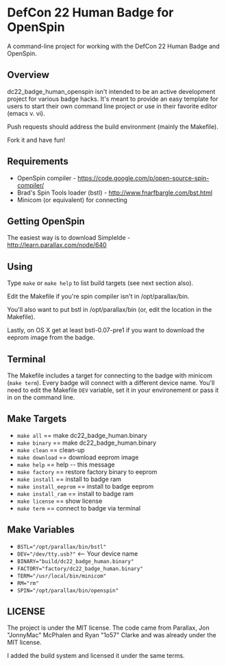 # DefCon 22 Human Badge for OpenSpin

A command-line project for working with the DefCon 22 Human Badge and
OpenSpin.

## Overview
dc22_badge_human_openspin isn't intended to be an active development
project for various badge hacks. It's meant to provide an easy
template for users to start their own command line project or use in
their favorite editor (emacs v. vi).

Push requests should address the build environment (mainly the
Makefile).

Fork it and have fun!

## Requirements
* OpenSpin compiler - https://code.google.com/p/open-source-spin-compiler/
* Brad's Spin Tools loader (bstl) - http://www.fnarfbargle.com/bst.html
* Minicom (or equivalent) for connecting

## Getting OpenSpin
The easiest way is to download SimpleIde -
http://learn.parallax.com/node/640

## Using
Type `make` or `make help` to list build targets (see next section
also).

Edit the Makefile if you're spin compiler isn't in /opt/parallax/bin.

You'll also want to put bstl in /opt/parallax/bin (or, edit the
location in the Makefile).

Lastly, on OS X get at least bstl-0.07-pre1 if you want to download
the eeprom image from the badge.

## Terminal
The Makefile includes a target for connecting to the badge with
minicom (`make term`). Every badge will connect with a different
device name. You'll need to edit the Makefile `DEV` variable, set it
in your environement or pass it in on the command line.

## Make Targets
* `make all` == make dc22_badge_human.binary
* `make binary` == make dc22_badge_human.binary
* `make clean` == clean-up
* `make download` == download eeprom image
* `make help` == help -- this message
* `make factory` == restore factory binary to eeprom
* `make install` == install to badge ram
* `make install_eeprom` == install to badge eeprom
* `make install_ram` == install to badge ram
* `make license` == show license
* `make term` == connect to badge via terminal

## Make Variables
* `BSTL="/opt/parallax/bin/bstl"`
* `DEV="/dev/tty.usb?"` <-- Your device name
* `BINARY="build/dc22_badge_human.binary"`
* `FACTORY="factory/dc22_badge_human.binary"`
* `TERM="/usr/local/bin/minicom"`
* `RM="rm"`
* `SPIN="/opt/parallax/bin/openspin"`

## LICENSE
The project is under the MIT license. The code came from Parallax, Jon
"JonnyMac" McPhalen and Ryan "1o57" Clarke and was already under the
MIT license.

I added the build system and licensed it under the same terms.
